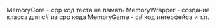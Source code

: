 MemoryCore - cpp код теста на память
MemoryWrapper - создание класса для c# из cpp кода
MemoryGame - c# код интерфейса и т.п.

